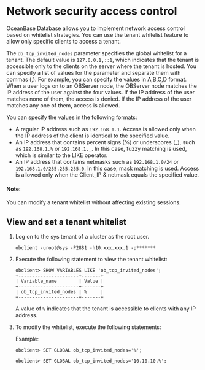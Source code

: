 # Network security access control

OceanBase Database allows you to implement network access control based on whitelist strategies. You can use the tenant whitelist feature to allow only specific clients to access a tenant. 

The `ob_tcp_invited_nodes` parameter specifies the global whitelist for a tenant. The default value is `127.0.0.1,::1`, which indicates that the tenant is accessible only to the clients on the server where the tenant is hosted.
You can specify a list of values for the parameter and separate them with commas (,). For example, you can specify the values in A,B,C,D format. When a user logs on to an OBServer node, the OBServer node matches the IP address of the user against the four values. If the IP address of the user matches none of them, the access is denied. If the IP address of the user matches any one of them, access is allowed. 

You can specify the values in the following formats:

* A regular IP address such as `192.168.1.1`. Access is allowed only when the IP address of the client is identical to the specified value. 
* An IP address that contains percent signs (%) or underscores (_), such as `192.168.1.%` or `192.168.1._`. In this case, fuzzy matching is used, which is similar to the LIKE operator. 
* An IP address that contains netmasks such as `192.168.1.0/24` or `192.168.1.0/255.255.255.0`. In this case, mask matching is used. Access is allowed only when the Client_IP & netmask equals the specified value. 

<main id="notice" type='explain'>
   <h4>Note:</h4>
   <p>You can modify a tenant whitelist without affecting existing sessions.</p>
</main>

## View and set a tenant whitelist

1. Log on to the sys tenant of a cluster as the root user. 

   ```shell
   obclient -uroot@sys -P2881 -h10.xxx.xxx.1 -p*******
   ```

2. Execute the following statement to view the tenant whitelist: 

   ```shell
   obclient> SHOW VARIABLES LIKE 'ob_tcp_invited_nodes';
   +----------------------+-------+
   | Variable_name        | Value |
   +----------------------+-------+
   | ob_tcp_invited_nodes | %     |
   +----------------------+-------+
   ```

   A value of `%` indicates that the tenant is accessible to clients with any IP address. 

3. To modify the whitelist, execute the following statements: 

   Example:

   ```shell
   obclient> SET GLOBAL ob_tcp_invited_nodes='%';
   
   obclient> SET GLOBAL ob_tcp_invited_nodes='10.10.10.%';
   ```
